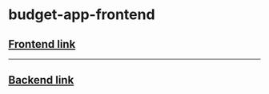 # budget-app-frontend

## [Frontend link](bdgtr.netlify.app)

---
## [Backend link](https://budget-app-backend-v9c3.onrender.com)


